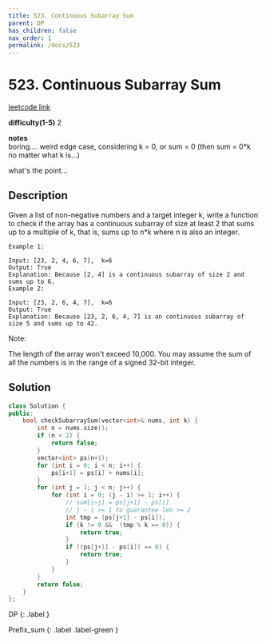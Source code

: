 ```yaml
---
title: 523. Continuous Subarray Sum
parent: DP
has_children: false
nav_order: 1
permalink: /docs/523
---
```

# 523. Continuous Subarray Sum

[leetcode link](https://leetcode.com/problems/continuous-subarray-sum/)

**difficulty(1-5)** 
2

**notes**   
boring.... weird edge case, considering k = 0, or sum = 0 (then sum = 0*k no matter what k is...)

what's the point...

## Description
Given a list of non-negative numbers and a target integer k, write a function to check if the array has a continuous subarray of size at least 2 that sums up to a multiple of k, that is, sums up to n*k where n is also an integer.

 
```
Example 1:

Input: [23, 2, 4, 6, 7],  k=6
Output: True
Explanation: Because [2, 4] is a continuous subarray of size 2 and sums up to 6.
Example 2:

Input: [23, 2, 6, 4, 7],  k=6
Output: True
Explanation: Because [23, 2, 6, 4, 7] is an continuous subarray of size 5 and sums up to 42.
```

Note:

The length of the array won't exceed 10,000.
You may assume the sum of all the numbers is in the range of a signed 32-bit integer.

## Solution
```c++
class Solution {
public:
    bool checkSubarraySum(vector<int>& nums, int k) {
        int n = nums.size();
        if (n < 2) {
            return false;
        }
        vector<int> ps(n+1);
        for (int i = 0; i < n; i++) {
            ps[i+1] = ps[i] + nums[i];
        }
        for (int j = 1; j < n; j++) {
            for (int i = 0; (j - i) >= 1; i++) {
                // sum[i~j] = ps[j+1] - ps[i]
                // j - i >= 1 to guarantee len >= 2
                int tmp = (ps[j+1] - ps[i]);
                if (k != 0 &&  (tmp % k == 0)) {
                    return true;
                }             
                if ((ps[j+1] - ps[i]) == 0) {
                    return true;
                }
            }
        }
        return false;
    }
};
```


DP
{: .label }

Prefix_sum
{: .label .label-green }